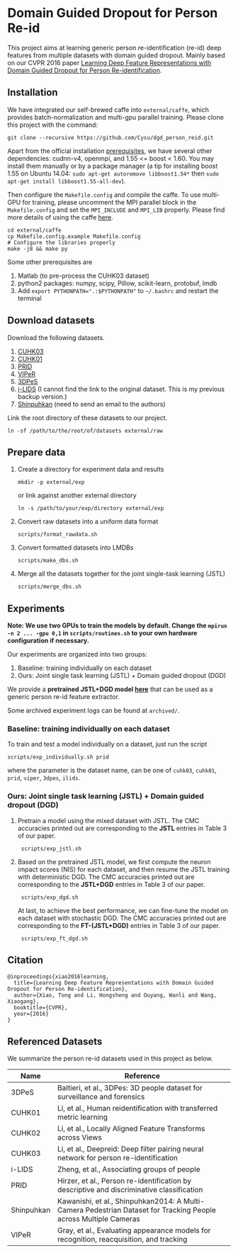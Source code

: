 # Domain Guided Dropout for Person Re-id

This project aims at learning generic person re-identification (re-id) deep features from multiple datasets with domain guided dropout. Mainly based on our CVPR 2016 paper [Learning Deep Feature Representations with Domain Guided Dropout for Person Re-identification](http://www.cv-foundation.org/openaccess/content_cvpr_2016/papers/Xiao_Learning_Deep_Feature_CVPR_2016_paper.pdf).

## Installation

We have integrated our self-brewed caffe into `external/caffe`, which provides batch-normalization and multi-gpu parallel training. Please clone this project with the command:

    git clone --recursive https://github.com/Cysu/dgd_person_reid.git

Apart from the official installation [prerequisites](http://caffe.berkeleyvision.org/installation.html), we have several other dependencies: cudnn-v4, openmpi, and 1.55 <= boost < 1.60. You may install them manually or by a package manager (a tip for installing boost 1.55 on Ubuntu 14.04: `sudo apt-get autoremove libboost1.54*` then `sudo apt-get install libboost1.55-all-dev`).

Then configure the `Makefile.config` and compile the caffe. To use multi-GPU for training, please uncomment the MPI parallel block in the `Makefile.config` and set the `MPI_INCLUDE` and `MPI_LIB` properly. Please find more details of using the caffe [here](https://github.com/Cysu/caffe/tree/domain-guided-dropout).

    cd external/caffe
    cp Makefile.config.example Makefile.config
    # Configure the libraries properly
    make -j8 && make py

Some other prerequisites are

1.  Matlab (to pre-process the CUHK03 dataset)
2.  python2 packages: numpy, scipy, Pillow, scikit-learn, protobuf, lmdb
3.  Add `export PYTHONPATH=".:$PYTHONPATH"` to `~/.bashrc` and restart the terminal

## Download datasets

Download the following datasets.

1.  [CUHK03](https://docs.google.com/spreadsheet/viewform?usp=drive_web&formkey=dHRkMkFVSUFvbTJIRkRDLWRwZWpONnc6MA#gid=0)
2.  [CUHK01](https://docs.google.com/spreadsheet/viewform?formkey=dF9pZ1BFZkNiMG1oZUdtTjZPalR0MGc6MA)
3.  [PRID](https://lrs.icg.tugraz.at/datasets/prid/prid_2011.zip)
4.  [VIPeR](http://soe.ucsc.edu/~manduchi/VIPeR.v1.0.zip)
5.  [3DPeS](http://imagelab.ing.unimore.it/3DPeS/3dPES_data/3DPeS_ReId_Snap.zip)
6.  [i-LIDS](https://drive.google.com/file/d/0B67_d0rLRTQYRjQ2T3o1NmxvVE0/view?usp=sharing) (I cannot find the link to the original dataset. This is my previous backup version.)
7.  [Shinpuhkan](http://www.mm.media.kyoto-u.ac.jp/en/datasets/shinpuhkan) (need to send an email to the authors)

Link the root directory of these datasets to our project.

    ln -sf /path/to/the/root/of/datasets external/raw

## Prepare data

1.  Create a directory for experiment data and results

        mkdir -p external/exp

    or link against another external directory

        ln -s /path/to/your/exp/directory external/exp

2.  Convert raw datasets into a uniform data format

        scripts/format_rawdata.sh

3.  Convert formatted datasets into LMDBs

        scripts/make_dbs.sh

4.  Merge all the datasets together for the joint single-task learning (JSTL)

        scripts/merge_dbs.sh

## Experiments

**Note: We use two GPUs to train the models by default. Change the `mpirun -n 2 ... -gpu 0,1` in `scripts/routines.sh` to your own hardware configuration if necessary.**

Our experiments are organized into two groups:

1.  Baseline: training individually on each dataset
2.  Ours: Joint single task learning (JSTL) + Domain guided dropout (DGD)

We provide a **pretrained JSTL+DGD model [here](https://drive.google.com/open?id=0B67_d0rLRTQYZnB5ZUZpdTlxM0k)** that can be used as a generic person re-id feature extractor.

Some archived experiment logs can be found at `archived/`.

### Baseline: training individually on each dataset

To train and test a model individually on a dataset, just run the script

    scripts/exp_individually.sh prid

where the parameter is the dataset name, can be one of `cuhk03`, `cuhk01`, `prid`, `viper`, `3dpes`, `ilids`.

### Ours: Joint single task learning (JSTL) + Domain guided dropout (DGD)

1. Pretrain a model using the mixed dataset with JSTL. The CMC accuracies printed out are corresponding to the **JSTL** entries in Table 3 of our paper.

        scripts/exp_jstl.sh

2. Based on the pretrained JSTL model, we first compute the neuron impact scores (NIS) for each dataset, and then resume the JSTL training with deterministic DGD. The CMC accuracies printed out are corresponding to the **JSTL+DGD** entries in Table 3 of our paper.

        scripts/exp_dgd.sh

    At last, to achieve the best performance, we can fine-tune the model on each dataset with stochastic DGD. The CMC accuracies printed out are corresponding to the **FT-(JSTL+DGD)** entries in Table 3 of our paper.

        scripts/exp_ft_dgd.sh

## Citation

    @inproceedings{xiao2016learning,
      title={Learning Deep Feature Representations with Domain Guided Dropout for Person Re-identification},
      author={Xiao, Tong and Li, Hongsheng and Ouyang, Wanli and Wang, Xiaogang},
      booktitle={CVPR},
      year={2016}
    }

## Referenced Datasets

We summarize the person re-id datasets used in this project as below.

| Name       | Reference                                                                                                        |
|------------|------------------------------------------------------------------------------------------------------------------|
| 3DPeS      | Baltieri, et al., 3DPes: 3D people dataset for surveillance and forensics                                        |
| CUHK01     | Li, et al., Human reidentification with transferred metric learning                                              |
| CUHK02     | Li, et al., Locally Aligned Feature Transforms across Views                                                      |
| CUHK03     | Li, et al., Deepreid: Deep filter pairing neural network for person re-identification                            |
| i-LIDS     | Zheng, et al., Associating groups of people                                                                      |
| PRID       | Hirzer, et al., Person re-identification by descriptive and discriminative classification                        |
| Shinpuhkan | Kawanishi, et al., Shinpuhkan2014: A Multi-Camera Pedestrian Dataset for Tracking People across Multiple Cameras |
| VIPeR      | Gray, et al., Evaluating appearance models for recognition, reacquisition, and tracking                          |
